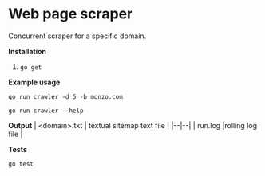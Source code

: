# Web page scraper
Concurrent scraper for a specific domain.

**Installation**

 1. `go get`


**Example usage**

    go run crawler -d 5 -b monzo.com

    go run crawler --help

**Output**
| \<domain\>.txt | textual sitemap text file |
|--|--|
| run.log |rolling log file  |
		

**Tests**
	
	

    go test

